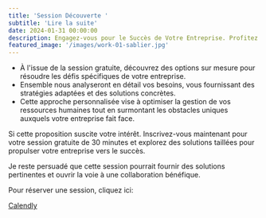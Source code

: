 ```yaml
---
title: 'Session Découverte '
subtitle: 'Lire la suite'
date: 2024-01-31 00:00:00
description: Engagez-vous pour le Succès de Votre Entreprise. Profitez d'une session découverte gratuite de 30 minutes. Comprenez vos besoins spécifiques, discutez des défis de votre entreprise et recevez des solutions personnalisées...
featured_image: '/images/work-01-sablier.jpg'
---
```


* À l'issue de la session gratuite, découvrez des options sur mesure pour résoudre les défis spécifiques de votre entreprise.
* Ensemble nous analyseront en détail vos besoins, vous fournissant des stratégies adaptées et des solutions concrètes.
* Cette approche personnalisée vise à optimiser la gestion de vos ressources humaines tout en surmontant les obstacles uniques auxquels votre entreprise fait face.


Si cette proposition suscite votre intérêt. Inscrivez-vous maintenant pour votre session gratuite de 30 minutes et explorez des solutions taillées pour propulser votre entreprise vers le succès. 

Je reste persuadé que cette session pourrait fournir des solutions pertinentes et ouvrir la voie à une collaboration bénéfique.

Pour réserver une session, cliquez ici: 

<a href="https://calendly.com/solutions-rh13/30min" class="button button--large">Calendly</a>

